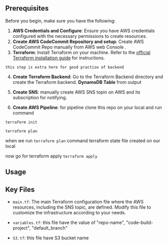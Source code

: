 ## Prerequisites 

Before you begin, make sure you have the following:

1. **AWS Credentials and Configure**: Ensure you have AWS credentials configured with the necessary permissions to create resources.
2. **Create AWS CodeCommit Repository and setup**: Create AWS CodeCommit Repo manually from AWS web Console .
3. **Terraform**: Install Terraform on your machine. Refer to the [official Terraform installation guide](https://learn.hashicorp.com/tutorials/terraform/install-cli) for instructions.

`this step is extra here for good practise of backend`

4. **Create Terraform Backend**: Go to the Terraform Backend directory and create the Terraform backend. **DynamoDB Table** from output

5. **Create SNS**: manually create AWS SNS topin on AWS and its subscription for notifying.

6. **Create AWS Pipeline**: for pipeline clone this repo on your local and run command

`terraform init`

`terraform plan`

when we run `terraform plan` command  terraform state file created on our local 

now go for terraform apply
`terraform apply`
## Usage 

## Key Files 

* `main.tf`: The main Terraform configuration file where the AWS resources, including the SNS topic, are defined. Modify this file to customize the infrastructure according to your needs.

* `variables.tf`: this file have the value of "repo-name", "code-build-project", "default_branch"
* `S3.tf`: this file have S3 bucket name


